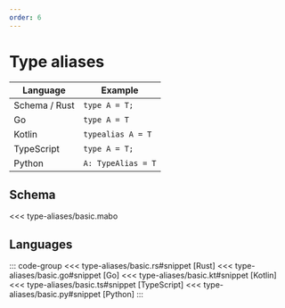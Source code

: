 ```yaml
---
order: 6
---
```


# Type aliases

| Language      | Example            |
| ------------- | ------------------ |
| Schema / Rust | `type A = T;`      |
| Go            | `type A = T`       |
| Kotlin        | `typealias A = T`  |
| TypeScript    | `type A = T;`      |
| Python        | `A: TypeAlias = T` |

## Schema

<<< type-aliases/basic.mabo

## Languages

::: code-group
<<< type-aliases/basic.rs#snippet [Rust]
<<< type-aliases/basic.go#snippet [Go]
<<< type-aliases/basic.kt#snippet [Kotlin]
<<< type-aliases/basic.ts#snippet [TypeScript]
<<< type-aliases/basic.py#snippet [Python]
:::
